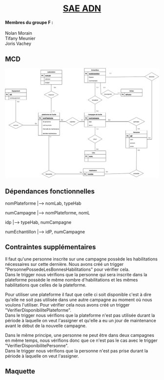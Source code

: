 <h1 align="center"> <u>SAE ADN</u></h1>
 
<h4>Membres du groupe F :</h4>
<p>Nolan Morain<br> Tifany Meunier<br> Joris Vachey </p>

<h2>MCD</h2>

![Image mcd](/MCD.png)

<h2>Dépendances fonctionnelles</h2>

nomPlateforme |--> nomLab, typeHab

numCampagne |--> nomPlateforme, nomL 

idp |--> typeHab, numCampagne

numEchantillon |--> idP, numCampagne

<h2> Contraintes supplémentaires</h2>

Il faut qu'une personne inscrite sur une campagne possède les habilitations nécessaires sur cette dernière. Nous avons créé un trigger "PersonnePossedeLesBonnesHabilitations" pour vérifier cela.</br>
Dans le trigger nous vérifions que la personne qui sera inscrite dans la plateforme possède le même nombre d'habilitations et les mêmes habilitations que celles de la plateforme.



Pour utiliser une plateforme il faut que celle ci soit disponible c'est à dire qu'elle ne soit pas utilisée dans une autre campagne au moment où nous voulons l'utiliser. Pour vérifier cela nous avons créé un trigger "VerifierDisponibilitePlateforme".</br>
Dans le trigger nous vérifions que la plateforme n'est pas utilisée durant la période à laquelle on veut l'assigner et qu'elle a eu un jour de maintenance avant le début de la nouvelle campagne.


Dans le même principe, une personne ne peut être dans deux campagnes en même temps, nous vérifions donc que ce n'est pas le cas avec le trigger "VerifierDisponibilitePersonne".</br>
Dans le trigger nous vérifions que la personne n'est pas prise durant la période à laquelle on veut l'assigner.


<h2> Maquette</h2>